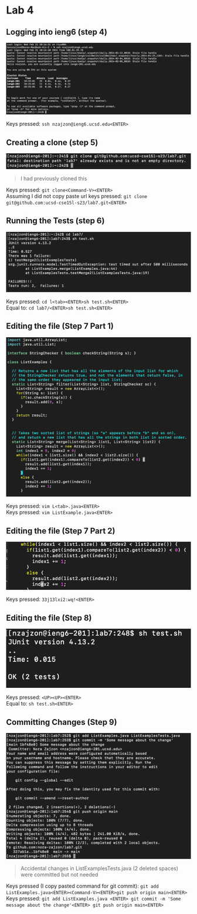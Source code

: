 # Lab 4 

## Logging into ieng6 (step 4)

![Image](ieng6.png)

Keys pressed: `ssh nzajzon@ieng6.ucsd.edu<ENTER>`

## Creating a clone (step 5)

![Image](clone.png)

> I had previously cloned this

Keys pressed: `git clone<Command-V><ENTER>`
<br> Assuming I did not copy paste url keys pressed: `git clone git@github.com:ucsd-cse15l-s23/lab7.git<ENTER>`

## Running the Tests (step 6)

![Image](testing.png)

Keys pressed: `cd l<tab><ENTER>sh test.sh<ENTER>`
<br> Equal to: `cd lab7/<ENTER>sh test.sh<ENTER>`

## Editing the file (Step 7 Part 1)

![Image](vimFile.png)

Keys pressed: `vim L<tab>.java<ENTER>`
<br> Keys pressed: `vim ListExample.java<ENTER>`

## Editing the file (Step 7 Part 2)

![Image](fileEditted.png)

Keys pressed: `33j13lxi2:wq!<ENTER>`

## Editing the file (Step 8)

![Image](passed.png)

Keys pressed: `<UP><UP><ENTER>`
<br> Equal to: `sh test.sh<ENTER>`

## Committing Changes (Step 9)

![Image](commitPush.png)

> Accidental changes in ListExamplesTests.java (2 deleted spaces) were committed but not needed

Keys pressed (I copy pasted command for git commit): `git add ListExamples.java<ENTER><Command-V><ENTER>git push origin main<ENTER>`
<br> Keys pressed: `git add ListExamples.java <ENTER> git commit -m 'Some message about the change'<ENTER> git push origin main<ENTER>`
